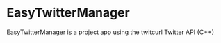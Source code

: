 EasyTwitterManager
==================

EasyTwitterManager is a project app using the twitcurl Twitter API (C++)
